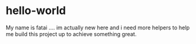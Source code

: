 # hello-world 
My name is fatai .... im actually new here and i need more helpers to help me build this project up to achieve something great.
